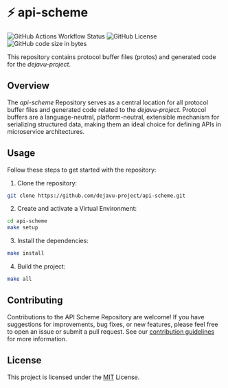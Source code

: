 # ⚡ api-scheme

![GitHub Actions Workflow Status](https://img.shields.io/github/actions/workflow/status/dejavu-project/api-scheme/python-package.yml)
![GitHub License](https://img.shields.io/github/license/dejavu-project/api-scheme)
![GitHub code size in bytes](https://img.shields.io/github/languages/code-size/dejavu-project/api-scheme)


This repository contains protocol buffer files (protos) and generated code for the *dejavu-project*.

## Overview
The *api-scheme* Repository serves as a central location for all protocol buffer files and generated code related to the *dejavu-project*. Protocol buffers are a language-neutral, platform-neutral, extensible mechanism for serializing structured data, making them an ideal choice for defining APIs in microservice architectures.

## Usage
Follow these steps to get started with the repository:
1. Clone the repository:
```bash
git clone https://github.com/dejavu-project/api-scheme.git
```
2. Create and activate a Virtual Environment:
```bash
cd api-scheme
make setup
```
3. Install the dependencies:
```bash
make install
```
4. Build the project:
```bash
make all
```

## Contributing
Contributions to the API Scheme Repository are welcome! If you have suggestions for improvements, bug fixes, or new features, please feel free to open an issue or submit a pull request. See our [contribution guidelines](CONTRIBUTING.md) for more information.

## License
This project is licensed under the [MIT](LICENSE) License.
